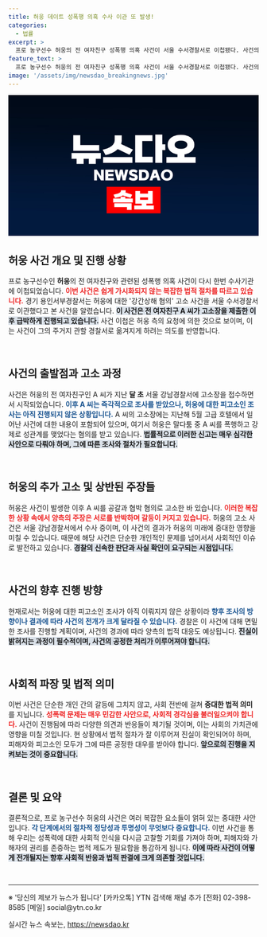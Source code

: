 ```yaml
---
title: 허웅 데이트 성폭행 의혹 수사 이관 또 발생!
categories:
  - 법률
excerpt: >
  프로 농구선수 허웅의 전 여자친구 성폭행 의혹 사건이 서울 수서경찰서로 이첩됐다. 사건의 전개가 이어지는 가운데, 허 씨는 아직 피고소인 조사를 받지 않았다. 진실은 무엇일까?
feature_text: >
  프로 농구선수 허웅의 전 여자친구 성폭행 의혹 사건이 서울 수서경찰서로 이첩됐다. 사건의 전개가 이어지는 가운데, 허 씨는 아직 피고소인 조사를 받지 않았다. 진실은 무엇일까?
image: '/assets/img/newsdao_breakingnews.jpg'
---
```


<p><img src="/assets/img/newsdao_breakingnews.jpg" alt="bookingtag 속보" /></p>

<h2 data-ke-size="size26">허웅 사건 개요 및 진행 상황</h2>

<p data-ke-size="size16">프로 농구선수인 <b>허웅</b>의 전 여자친구와 관련된 성폭행 의혹 사건이 다시 한번 수사기관에 이첩되었습니다. <b><span style="color: #ee2323;">이번 사건은 쉽게 가시화되지 않는 복잡한 법적 절차를 따르고 있습니다.</span></b> 경기 용인서부경찰서는 허웅에 대한 '강간상해 혐의' 고소 사건을 서울 수서경찰서로 이관했다고 본 사건을 알렸습니다. <b><span style="background-color: #21538527;">이 사건은 전 여자친구 A 씨가 고소장을 제출한 이후 급박하게 진행되고 있습니다.</span></b> 사건 이첩은 허웅 측의 요청에 의한 것으로 보이며, 이는 사건이 그의 주거지 관할 경찰서로 옮겨지게 하려는 의도를 반영합니다.</p>

<p data-ke-size="size16">&nbsp;</p>

<h2 data-ke-size="size26">사건의 출발점과 고소 과정</h2>

<p data-ke-size="size16">사건은 허웅의 전 여자친구인 A 씨가 지난 <b>달 초</b> 서울 강남경찰서에 고소장을 접수하면서 시작되었습니다. <b><span style="color: #1a5490;">이후 A 씨는 즉각적으로 조사를 받았으나, 허웅에 대한 피고소인 조사는 아직 진행되지 않은 상황입니다.</span></b> A 씨의 고소장에는 지난해 5월 고급 호텔에서 일어난 사건에 대한 내용이 포함되어 있으며, 여기서 허웅은 말다툼 중 A 씨를 폭행하고 강제로 성관계를 맺었다는 혐의를 받고 있습니다. <b><span style="background-color: #21538527;">법률적으로 이러한 신고는 매우 심각한 사안으로 다뤄야 하며, 그에 따른 조사와 절차가 필요합니다.</span></b></p>

<p data-ke-size="size16">&nbsp;</p>

<h2 data-ke-size="size26">허웅의 추가 고소 및 상반된 주장들</h2>

<p data-ke-size="size16">허웅은 사건이 발생한 이후 A 씨를 공갈과 협박 혐의로 고소한 바 있습니다. <b><span style="color: #ee2323;">이러한 복잡한 상황 속에서 양측의 주장은 서로를 반박하며 갈등이 커지고 있습니다.</span></b> 허웅의 고소 사건은 서울 강남경찰서에서 수사 중이며, 이 사건의 결과가 허웅의 미래에 중대한 영향을 미칠 수 있습니다. 때문에 해당 사건은 단순한 개인적인 문제를 넘어서서 사회적인 이슈로 발전하고 있습니다. <b><span style="background-color: #21538527;">경찰의 신속한 판단과 사실 확인이 요구되는 시점입니다.</span></b></p>

<p data-ke-size="size16">&nbsp;</p>

<h2 data-ke-size="size26">사건의 향후 진행 방향</h2>

<p data-ke-size="size16">현재로서는 허웅에 대한 피고소인 조사가 아직 이뤄지지 않은 상황이라 <b><span style="color: #1a5490;">향후 조사의 방향이나 결과에 따라 사건의 전개가 크게 달라질 수 있습니다.</span></b> 경찰은 이 사건에 대해 면밀한 조사를 진행할 계획이며, 사건의 경과에 따라 양측의 법적 대응도 예상됩니다. <b><span style="background-color: #21538527;">진실이 밝혀지는 과정이 필수적이며, 사건의 공정한 처리가 이루어져야 합니다.</span></b></p>

<p data-ke-size="size16">&nbsp;</p>

<h2 data-ke-size="size26">사회적 파장 및 법적 의미</h2>

<p data-ke-size="size16">이번 사건은 단순한 개인 간의 갈등에 그치지 않고, 사회 전반에 걸쳐 <b>중대한 법적 의미</b>를 지닙니다. <b><span style="color: #ee2323;">성폭력 문제는 매우 민감한 사안으로, 사회적 경각심을 불러일으켜야 합니다.</span></b> 사건이 진행됨에 따라 다양한 의견과 반응들이 제기될 것이며, 이는 사회의 가치관에 영향을 미칠 것입니다. 현 상황에서 법적 절차가 잘 이루어져 진실이 확인되어야 하며, 피해자와 피고소인 모두가 그에 따른 공정한 대우를 받아야 합니다. <b><span style="background-color: #21538527;">앞으로의 진행을 지켜보는 것이 중요합니다.</span></b></p>

<p data-ke-size="size16">&nbsp;</p>

<h2 data-ke-size="size26">결론 및 요약</h2>

<p data-ke-size="size16">결론적으로, 프로 농구선수 허웅의 사건은 여러 복잡한 요소들이 얽혀 있는 중대한 사안입니다. <b><span style="color: #1a5490;">각 단계에서의 절차적 정당성과 투명성이 무엇보다 중요합니다.</span></b> 이번 사건을 통해 우리는 성폭력에 대한 사회적 인식을 다시금 고찰할 기회를 가져야 하며, 피해자와 가해자의 권리를 존중하는 법적 제도가 필요함을 통감하게 됩니다. <b><span style="background-color: #21538527;">이에 따라 사건이 어떻게 전개될지는 향후 사회적 반응과 법적 판결에 크게 의존할 것입니다.</span></b></p>

<p data-ke-size="size16">&nbsp;</p>

<hr />

<p data-ke-size="size16">※ '당신의 제보가 뉴스가 됩니다' [카카오톡] YTN 검색해 채널 추가 [전화] 02-398-8585 [메일] social@ytn.co.kr</p>
실시간 뉴스 속보는, <a href="https://newsdao.kr" rel="dofollow">https://newsdao.kr</a>


